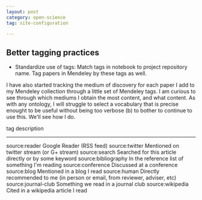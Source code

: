 ```yaml
---
layout: post
category: open-science
tag: site-configuration

---
```



## Better tagging practices

* Standardize use of tags: Match tags in notebook to project repository name.  Tag papers in Mendeley by these tags as well. 

I have also started tracking the medium of discovery for each paper I add to my Mendeley collection through a little set of Mendeley tags.  I am curious to see through which mediums I obtain the most content, and what content.  As with any ontology, I will struggle to select a vocabulary that is precise enought to be useful without being too verbose (b) to bother to continue to use this. We'll see how I do.   


tag                     description
------------------      -----------
source:reader           Google Reader (RSS feed)
source:twitter          Mentioned on twitter stream (or G+ stream) 
source:search           Searched for this article directly or by some keyword
source:bibliography     In the reference list of something I'm reading
source:conference       Discussed at a conference
source:blog             Mentioned in a blog I read
source:human            Directly recommended to me (in person or email, from reviewer, adviser, etc)
source:journal-club     Something we read in a journal club 
source:wikipedia        Cited in a wikipedia article I read


